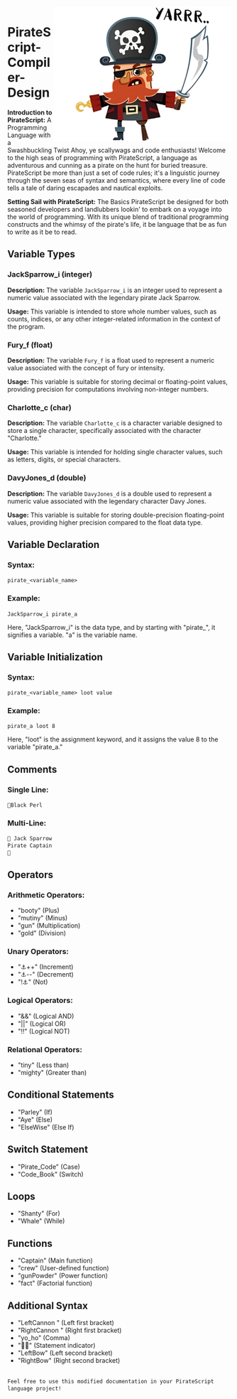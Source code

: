 <img align="right" alt="coding" width="400" src="https://github.com/Sk-Azraf-Sami/PirateScript-Compiler-Design/blob/main/PirateScriptLogo.png">

# PirateScript-Compiler-Design


**Introduction to PirateScript:** A Programming Language with a Swashbuckling Twist
Ahoy, ye scallywags and code enthusiasts! Welcome to the high seas of programming with PirateScript, a language as adventurous and cunning as a pirate on the hunt for buried treasure. PirateScript be more than just a set of code rules; it's a linguistic journey through the seven seas of syntax and semantics, where every line of code tells a tale of daring escapades and nautical exploits.

**Setting Sail with PirateScript:** The Basics
PirateScript be designed for both seasoned developers and landlubbers lookin' to embark on a voyage into the world of programming. With its unique blend of traditional programming constructs and the whimsy of the pirate's life, it be language that be as fun to write as it be to read.


## Variable Types

### JackSparrow_i (integer)

**Description:**
The variable `JackSparrow_i` is an integer used to represent a numeric value associated with the legendary pirate Jack Sparrow.

**Usage:**
This variable is intended to store whole number values, such as counts, indices, or any other integer-related information in the context of the program.

### Fury_f (float)

**Description:**
The variable `Fury_f` is a float used to represent a numeric value associated with the concept of fury or intensity.

**Usage:**
This variable is suitable for storing decimal or floating-point values, providing precision for computations involving non-integer numbers.

### Charlotte_c (char)

**Description:**
The variable `Charlotte_c` is a character variable designed to store a single character, specifically associated with the character "Charlotte."

**Usage:**
This variable is intended for holding single character values, such as letters, digits, or special characters.

### DavyJones_d (double)

**Description:**
The variable `DavyJones_d` is a double used to represent a numeric value associated with the legendary character Davy Jones.

**Usage:**
This variable is suitable for storing double-precision floating-point values, providing higher precision compared to the float data type.

## Variable Declaration

### Syntax:

```piratescript
pirate_<variable_name>
```

### Example:

```piratescript
JackSparrow_i pirate_a
```

Here, "JackSparrow_i" is the data type, and by starting with "pirate_", it signifies a variable. "a" is the variable name.

## Variable Initialization

### Syntax:

```piratescript
pirate_<variable_name> loot value
```

### Example:

```piratescript
pirate_a loot 8
```

Here, "loot" is the assignment keyword, and it assigns the value 8 to the variable "pirate_a."

## Comments

### Single Line:

```piratescript
📍️Black Perl
```

### Multi-Line:

```piratescript
📌️ Jack Sparrow
Pirate Captain
📌️
```

## Operators

### Arithmetic Operators:

- "booty" (Plus)
- "mutiny" (Minus)
- "gun" (Multiplication)
- "gold" (Division)

### Unary Operators:

- "⚓️++" (Increment)
- "⚓️--" (Decrement)
- "!⚓️" (Not)

### Logical Operators:

- "&&" (Logical AND)
- "||" (Logical OR)
- "!!" (Logical NOT)

### Relational Operators:

- "tiny" (Less than)
- "mighty" (Greater than)

## Conditional Statements

- "Parley" (If)
- "Aye" (Else)
- "ElseWise" (Else If)

## Switch Statement

- "Pirate_Code" (Case)
- "Code_Book"   (Switch)

## Loops

- "Shanty" (For)
- "Whale" (While)

## Functions

- "Captain" (Main function)
- "crew" (User-defined function)
- "gunPowder" (Power function)
- "fact" (Factorial function)

## Additional Syntax

- "LeftCannon " (Left first bracket)
- "RightCannon " (Right first bracket)
- "yo_ho" (Comma)
- "🏴‍☠️️" (Statement indicator)
- "LeftBow" (Left second bracket)
- "RightBow" (Right second bracket)
```

Feel free to use this modified documentation in your PirateScript language project!



